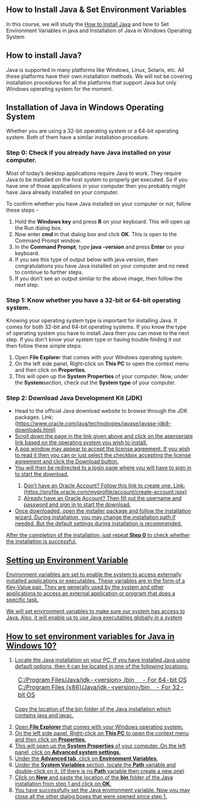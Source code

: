 ## How to Install Java & Set Environment Variables

<p>In this course, we will study the <a href="https://usemynotes.com/how-to-install-java/">How to Install Java</a> and how to Set Environment Variables in java and Installation of Java in Windows Operating System</p>
<h2>How to install Java?</h2>
<p>Java is supported in many platforms like Windows, Linux, Solaris, etc. All these platforms have their own installation methods. We will not be covering installation procedures for all the platforms that support Java but only Windows operating system for the moment.</p>
<h2>Installation of Java in Windows Operating System</h2>
<p>Whether you are using a 32-bit operating system or a 64-bit operating system. Both of them have a similar installation procedure.</p>
<h3>Step 0: Check if you already have Java installed on your computer.</h3>
<p>Most of today’s desktop applications require Java to work. They require Java to be installed on the host system to properly get executed. So if you have one of those applications in your computer then you probably might have Java already installed on your computer.</p>
<p>To confirm whether you have Java installed on your computer or not, follow these steps -</p>
<ol>
<li>Hold the <strong>Windows key</strong> and press <strong>R</strong> on your keyboard. This will open up the Run dialog box.</li>
<li>Now enter <strong>cmd</strong> in that dialog box and click <strong>OK</strong>. This is open to the Command Prompt window.</li>
<li>In the <strong>Command Prompt</strong>, type <strong>java -version</strong> and press <strong>Enter</strong> on your keyboard.</li>
<li>If you see this type of output below with java version, then congratulations you have Java installed on your computer and no need to continue to further steps.</li>
<li>If you don’t see an output similar to the above image, then follow the next step.</li>
</ol>
<h3>Step 1: Know whether you have a 32-bit or 64-bit operating system.</h3>
<p>Knowing your operating system type is important for installing Java. It comes for both 32-bit and 64-bit operating systems. If you know the type of operating system you have to install Java then you can move to the next step. If you don’t know your system type or having trouble finding it out then follow these simple steps:</p>
<ol>
<li>Open <strong>File Explore</strong>r that comes with your Windows operating system.</li>
<li>On the left side panel, Right-click on <strong>This PC</strong> to open the context menu and then click on <strong>Properties</strong>.</li>
<li>This will open up the <strong>System Properties</strong> of your computer. Now, under the <strong>System</strong>section, check out the <strong>System type</strong> of your computer.</li>
</ol>
<h3>Step 2: Download Java Development Kit (JDK)</h3>
<ul>
<li>Head to the official Java download website to browse through the JDK packages. Link: (<a href="https://www.oracle.com/java/technologies/javase/javase-jdk8-downloads.html"real="nofollow">https://www.oracle.com/java/technologies/javase/javase-jdk8-downloads.html)</li>
<li>Scroll down the page in the link given above and click on the appropriate link based on the operating system you wish to install.</li>
<li>A pop window may appear to accept the license agreement. If you wish to read it then you can or just select the checkbox accepting the license agreement and click the Download button. </li>
<li>You will then be redirected to a login page where you will have to sign in to start the download.</li>
<ol>
  <li>Don’t have an Oracle Account? Follow this link to create one. Link: (https://profile.oracle.com/myprofile/account/create-account.jspx)</li>
  <li>Already have an Oracle Account? Then fill out the username and password and sign in to start the download.</li>
</ol>
<li>Once downloaded, open the installer package and follow the installation wizard. During installation, you may change the installation path if needed. But the default settings during installation is recommended.</li>
</ul>
<p>After the completion of the installation, just repeat<strong> Step 0</strong> to check whether the installation is successful.</p>
<h2>Setting up Environment Variable</h2>
<p>Environment variables are set to enable the system to access externally installed applications or executables. These variables are in the form of a Key-Value pair. They are generally used by the system and other applications to access an external application or program that does a specific task.</p>
<p>We will set environment variables to make sure our system has access to Java. Also, it will enable us to use Java executables globally in a system</p>
<h2>How to set environment variables for Java in Windows 10?</h2>
<ol>
<li>Locate the Java installation on your PC. If you have installed Java using default options, then it can be located in one of the following locations:</li>
 <table class="table table-bordered table-striped">
  <thead>
    <tr>
      <td>C:/Program Files/Java/jdk-&lt;version> /bin&nbsp;&nbsp;&nbsp;&nbsp; - For 64-bit OS<br>
C:/Program Files (x86)/Java/jdk-&lt;version>/bin&nbsp;&nbsp;&nbsp;&nbsp;- For 32-bit OS</td>
    </tr>
  </thead>
</table>
<p>Copy the location of the bin folder of the Java installation which contains java and javac.</p>
<li>Open <strong>File Explorer</strong> that comes with your Windows operating system.</li>
<li>On the left side panel, Right-click on <strong>This PC</strong> to open the context menu and then click on <strong>Properties</strong>.</li>
<li>This will open up the <strong>System Properties</strong> of your computer. On the left panel, click on <strong>Advanced system settings</strong>.</li>
<li>Under the <strong>Advanced tab</strong>, click on <strong>Environment Variables</strong>.</li>
<li>Under the <strong>System Variables</strong> section, locate the <strong>Path</strong> variable and double-click on it. (If there is no <strong>Path</strong> variable then create a new one)</li>
<li>Click on <strong>New</strong> and paste the location of the <strong>bin</strong> folder of the Java installation from step 1 and click on <strong>OK</strong>.</li>
<li>You have successfully set the Java environment variable. Now you may close all the other dialog boxes that were opened since step 1.</li>
</ol>